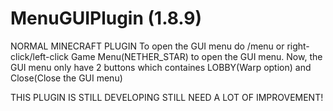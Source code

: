 # MenuGUIPlugin (1.8.9)
NORMAL MINECRAFT PLUGIN
To open the GUI menu do /menu or right-click/left-click Game Menu(NETHER_STAR) to open the GUI menu.
Now, the GUI menu only have 2 buttons which containes LOBBY(Warp option) and Close(Close the GUI menu)

THIS PLUGIN IS STILL DEVELOPING 
STILL NEED A LOT OF IMPROVEMENT!
